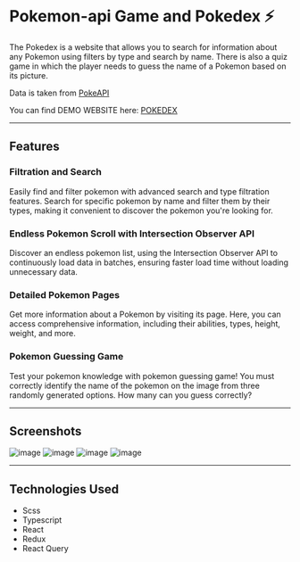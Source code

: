 # Pokemon-api Game and Pokedex ⚡
The Pokedex is a website that allows you to search for information about any Pokemon using filters by type and search by name. There is also a quiz game in which the player needs to guess the name of a Pokemon based on its picture.

Data is taken from <a href="https://pokeapi.co/">PokeAPI</a>

You can find DEMO WEBSITE here: <a href="https://timurrio.github.io/pokemon-api/">POKEDEX<a/>

---

## Features
### Filtration and Search
Easily find and filter pokemon with advanced search and type filtration features. Search for specific pokemon by name and filter them by their types, making it convenient to discover the pokemon you're looking for.

### Endless Pokemon Scroll with Intersection Observer API
Discover an endless pokemon list, using the Intersection Observer API to continuously load data in batches, ensuring faster load time without loading unnecessary data.

### Detailed Pokemon Pages
Get more information about a Pokemon by visiting its page. Here, you can access comprehensive information, including their abilities, types, height, weight, and more.

### Pokemon Guessing Game
Test your pokemon knowledge with pokemon guessing game! You must correctly identify the name of the pokemon on the image from three randomly generated options. How many can you guess correctly?

---

## Screenshots
![image](https://github.com/Timurrio/pokemon-api/assets/50523488/f7a002e7-f161-46f8-8060-7a0739b0456b)
![image](https://github.com/Timurrio/pokemon-api/assets/50523488/4dde361a-2929-4437-b148-87db44f1b093)
![image](https://github.com/Timurrio/pokemon-api/assets/50523488/6f97ec0d-ac7f-4256-9f91-27f0e22484f6)
![image](https://github.com/Timurrio/pokemon-api/assets/50523488/e5a2e2d0-e27b-4d1e-806f-7c173577198e)


---

## Technologies Used
- Scss
- Typescript
- React
- Redux
- React Query
